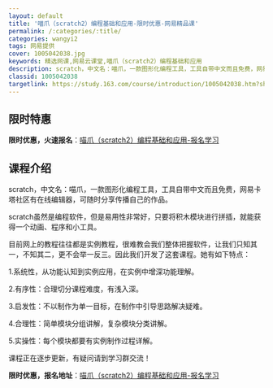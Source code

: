 ```yaml
---
layout: default
title: '喵爪（scratch2）编程基础和应用-限时优惠-网易精品课'
permalink: /:categories/:title/
categories: wangyi2
tags: 网易提供
cover: 1005042038.jpg
keywords: 精选网课,网易云课堂,喵爪（scratch2）编程基础和应用
description: scratch，中文名：喵爪，一款图形化编程工具，工具自带中文而且免费，网易卡塔社区有在线编辑器，可随时分享传播自己的作
classid: 1005042038
targetlink: https://study.163.com/course/introduction/1005042038.htm?share=1&shareId=1025206652&utm_campaign=share&utm_medium=iphoneShare&utm_source=&utm_u=1025206652
---
```


## 限时特惠

**限时优惠，火速报名**：[喵爪（scratch2）编程基础和应用-报名学习](https://study.163.com/course/introduction/1005042038.htm?share=1&shareId=1025206652&utm_campaign=share&utm_medium=iphoneShare&utm_source=&utm_u=1025206652)

## 课程介绍

scratch，中文名：喵爪，一款图形化编程工具，工具自带中文而且免费，网易卡塔社区有在线编辑器，可随时分享传播自己的作品。

scratch虽然是编程软件，但是易用性非常好，只要将积木模块进行拼插，就能获得一个动画、程序和小工具。

目前网上的教程往往都是实例教程，很难教会我们整体把握软件，让我们只知其一，不知其二，更不会举一反三。因此我们开发了这套课程。她有如下特点：

1.系统性，从功能认知到实例应用，在实例中增深功能理解。

2.有序性：合理切分课程难度，有浅入深。

3.启发性：不以制作为单一目标，在制作中引导思路解决疑难。

4.合理性：简单模块分组讲解，复杂模块分类讲解。

5.实操性：每个模块都要有实例制作过程详解。



课程正在逐步更新，有疑问请到学习群交流！

**限时优惠，报名地址**：[喵爪（scratch2）编程基础和应用-报名学习](https://study.163.com/course/introduction/1005042038.htm?share=1&shareId=1025206652&utm_campaign=share&utm_medium=iphoneShare&utm_source=&utm_u=1025206652)

